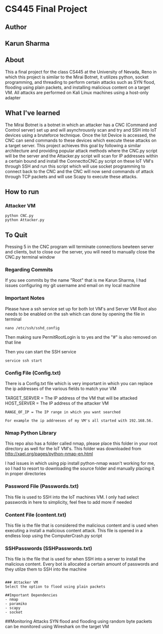 # CS445 Final Project

## Author
## Karun Sharma

## About
This a final project for the class CS445 at the University of Nevada, Reno in which this project is similar to the Mirai Botnet, it utilizes python, socket programming, and threading to perform certain attacks such as SYN flood, flooding using plain packets, and installing malicious content on a target VM. All attacks are performed on Kali Linux machines using a host-only adapter

## What I've learned
The Mirai Botnet is a botnet in which an attacker has a CNC (Command and Control server) set up and will asynchrousnly scan and try and SSH into IoT devices using a bruteforce technique. Once the Iot Device is accessed, the CNC can send commands to these devices which execute these attacks on a target server. This project achieves this goal by following a similar architecture and providing popular attack methods where the CNC.py script will be the server and the Attacker.py script will scan for IP addresses within a certain bound and install the ConnecttoCNC.py script on these IoT VM's through SSH and run this script which will use socket programming to connect back to the CNC and the CNC will now send commands of attack through TCP packets and will use Scapy to execute these attacks.

## How to run

### Attacker VM
```
python CNC.py
python Attacker.py
```

## To Quit
Pressing 5 in the CNC program will terminate connections bewteen server and clients, but to close our the server, you will need to manually close the CNC.py terminal window

### Regarding Commits
If you see commits by the name "Root" that is me Karun Sharma, I had issues configuring my git username and email on my local machine

### Important Notes
Please have a ssh service set up for both Iot VM's and Server VM
Root also needs to be enabled on the ssh which can done by opening the file in terminal
```
nano /etc/ssh/sshd_config
```
Then making sure PermitRootLogin is to yes and the "#" is also removed on that line

Then you can start the SSH service
```
service ssh start
```


### Config File (Config.txt)
There is a Config.txt file which is very important in which you can replace the ip addresses of the various fields to match your VM

TARGET_SERVER = The IP address of the VM that will be attacked
HOST_SERVER = The IP address of the attacker VM
```
RANGE_OF_IP = The IP range in which you want searched

For example the ip addreeses of my VM's all started with 192.168.56.
```

### Nmap Python Library
This repo also has a folder called nmap, please place this folder in your root directory as well for the IoT VM's. This folder was downloaded from http://xael.org/pages/python-nmap-en.html

I had issues in which using pip install python-nmap wasn't working for me, so I had to resort to downloading the source folder and manually placing it in proper directories

### Password File (Passwords.txt)
This file is used to SSH into the IoT machines VM. I only had select passwords in here to simplicity, feel free to add more if needed

### Content File (content.txt)
This file is the file that is considered the malicious content and is used when executing a install a malicious content attack. This file is opened in a endless loop using the ComputerCrash.py script

### SSHPasswords (SSHPasswords.txt)
This file is the file that is used for when SSH into a server to install the malicious content. Every bot is allocated a certain amount of passwords and they utilze them to SSH into the machine

```

### Attacker VM
Select the option to flood using plain packets

##Important Dependencies
- nmap
- paramiko
- scapy
- socket

```
##Monitoring Attacks
SYN flood and flooding using random byte packets can be monitored using Wireshark on the target VM